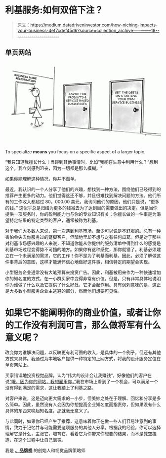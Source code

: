 # 利基服务:如何双倍下注？

> 原文：<https://medium.datadriveninvestor.com/how-niching-impacts-your-business-4ef7cdef45d6?source=collection_archive---------18----------------------->

## 单页网站

![](img/efeb8bb39530c1484aac45461a4fcead.png)

To specialize **means** you focus on a specific aspect of a larger topic.

“我只知道我擅长什么！当谈到其他事情时，比如“我能在生意中利用什么？”想到这个，我立刻感到沮丧，因为一切都是那么模糊。"

如果你能理解这种情况，你并不孤单。

最近，我认识的一个人分享了他们的兴趣，想找到一种方法，围绕他们已经得到的推荐产生更多的动力。他们觉得这还不够，并且很难找到解决问题的方法。他们所有的工作收入都超过 80，000.00 美元，我询问他们的原因，他们只是说，“更多的钱。”
这似乎总是归结为更多的钱减去为了达到目的需要做出的决定。但是当你提供一项服务时，你的盈利能力也与你的专业知识有关；你擅长做的一件事是为渴望特定结果的特定类型的客户，通常被称为利基。

对于我们大多数人来说，第一次遇到利基市场，至少可以说是不舒服的。总有一种害怕会失去你服务过的蹩脚客户，但暗地里却不想与之有任何瓜葛。但是对于那些对利基市场感兴趣的人来说，不知道你能从你提供的服务清单中得到什么的感觉是利基市场过程变得势不可挡的地方。如果你有这种感觉，那你就错了。利基必须建立在一个未满足的需求，它的工作！你不是为了利基而利基。因此，必须了解做这件事背后的意图，这样才能满怀信心地做好这件事，相信特定的期望会实现。

小型服务企业通常没有大笔预算来投资广告。因此，利基被用来作为一种快速增加你的知名度的方式，在一小群买家中变得非常有价值。但是，只有非常具体地说明你为谁做了什么以及它提供了什么好处，它才会起作用。具有讽刺意味的是，这正是大多数小型服务企业主逃避的部分，然而他们想要可见性。

# 如果它不能阐明你的商业价值，或者让你的工作没有利润可言，那么做将军有什么意义呢？

改变你为谁解决问题，以反映更有利可图的收入，是具体的一个例子，但还有其他方式来具体。我通过为本地客户提供一种特定的上网方式，将我的设计服务定位在单页网站上。

买家错误地投资视觉品牌，认为“伟大的设计会让我赚钱”，好像他们的客户在说[“哦，因为你的网站，我想雇用你，”](http://bit.ly/32BUOYW)我在市场上看到了一个机会，可以满足一个没有得到满足的需求，这让我踏上了利基之路。

对客户来说，这是迈向更大需求的一小步，但美妙之处在于理解、回忆和分享是多么简单。因此，虽然没有人会因为你想提高企业知名度而指责你，但如果没有什么具体的东西来唤起知名度，那就毫无意义了。

与此同时，如果你已经产生了推荐，这意味着你正在做一些人们容易注意到的事情，致力于记忆并与可能需要这项服务的其他人分享。根据我的经验，你可以选择理解它是什么，主张它，培育它，看着它为你带来你想要的结果，而不是凭空捏造，在这个过程中让自己沮丧。

我是 [**、品牌桶**](http://bit.ly/TheBrandTUB) 的创始人和视觉品牌策略师